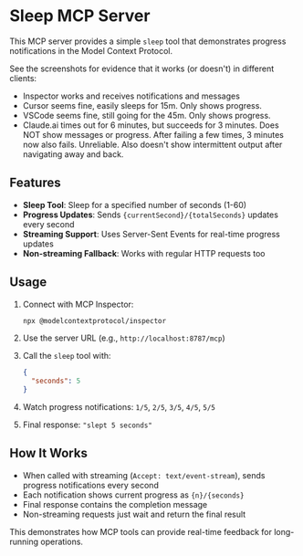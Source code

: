 # Sleep MCP Server

This MCP server provides a simple `sleep` tool that demonstrates progress notifications in the Model Context Protocol.

See the screenshots for evidence that it works (or doesn't) in different clients:

- Inspector works and receives notifications and messages
- Cursor seems fine, easily sleeps for 15m. Only shows progress.
- VSCode seems fine, still going for the 45m. Only shows progress.
- Claude.ai times out for 6 minutes, but succeeds for 3 minutes. Does NOT show messages or progress. After failing a few times, 3 minutes now also fails. Unreliable. Also doesn't show intermittent output after navigating away and back.

## Features

- **Sleep Tool**: Sleep for a specified number of seconds (1-60)
- **Progress Updates**: Sends `{currentSecond}/{totalSeconds}` updates every second
- **Streaming Support**: Uses Server-Sent Events for real-time progress updates
- **Non-streaming Fallback**: Works with regular HTTP requests too

## Usage

1. Connect with MCP Inspector:
   ```bash
   npx @modelcontextprotocol/inspector
   ```
2. Use the server URL (e.g., `http://localhost:8787/mcp`)

3. Call the `sleep` tool with:

   ```json
   {
     "seconds": 5
   }
   ```

4. Watch progress notifications: `1/5`, `2/5`, `3/5`, `4/5`, `5/5`

5. Final response: `"slept 5 seconds"`

## How It Works

- When called with streaming (`Accept: text/event-stream`), sends progress notifications every second
- Each notification shows current progress as `{n}/{seconds}`
- Final response contains the completion message
- Non-streaming requests just wait and return the final result

This demonstrates how MCP tools can provide real-time feedback for long-running operations.

